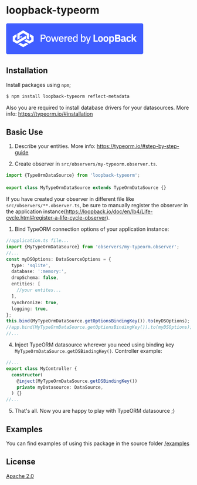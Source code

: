 # loopback-typeorm

[![LoopBack](<https://github.com/loopbackio/loopback-next/raw/master/docs/site/imgs/branding/Powered-by-LoopBack-Badge-(blue)-@2x.png>)](http://loopback.io/)

## Installation

Install packages using `npm`;

```sh
$ npm install loopback-typeorm reflect-metadata
```

Also you are required to install database drivers for your datasources. More info: https://typeorm.io/#installation

## Basic Use

1. Describe your entities. More info: https://typeorm.io/#step-by-step-guide

2. Create observer in `src/observers/my-typeorm.observer.ts`.

```ts
import {TypeOrmDataSource} from 'loopback-typeorm';

export class MyTypeOrmDataSource extends TypeOrmDataSource {}
```

If you have created your observer in different file like `src/observers/**.observer.ts`, be sure to manually register the observer in the application instance(https://loopback.io/doc/en/lb4/Life-cycle.html#register-a-life-cycle-observer).

1. Bind TypeORM connection options of your application instance:

```ts
//application.ts file...
import {MyTypeOrmDataSource} from 'observers/my-typeorm.observer';
//...
const myDSOptions: DataSourceOptions = {
  type: 'sqlite',
  database: ':memory:',
  dropSchema: false,
  entities: [
    //your entites...
  ],
  synchronize: true,
  logging: true,
};
this.bind(MyTypeOrmDataSource.getOptionsBindingKey()).to(myDSOptions);
//app.bind(MyTypeOrmDataSource.getOptionsBindingKey()).to(myDSOptions);
//...
```

4. Inject TypeORM datasource wherever you need using binding key `MyTypeOrmDataSource.getDSBindingKey()`. Controller example:

```ts
//...
export class MyController {
  constructor(
    @inject(MyTypeOrmDataSource.getDSBindingKey())
    private myDatasource: DataSource,
  ) {}
//...
```

5. That's all. Now you are happy to play with TypeORM datasource ;)

## Examples

You can find examples of using this package in the source folder [/examples](https://github.com/vpikachu/loopback-typeorm/tree/main/examples)

## License

[Apache 2.0](https://github.com/vpikachu/loopback-typeorm/blob/main/LICENSE)
